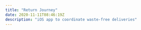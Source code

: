 ```yaml
---
title: "Return Journey"
date: 2020-11-11T08:46:19Z
description: "iOS app to coordinate waste-free deliveries"
---
```

